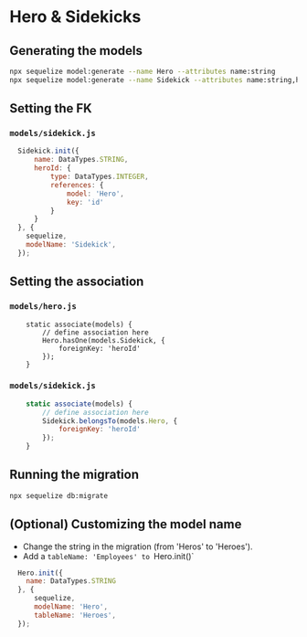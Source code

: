 # Hero & Sidekicks

## Generating the models

```sh
npx sequelize model:generate --name Hero --attributes name:string
npx sequelize model:generate --name Sidekick --attributes name:string,heroId:integer
```

## Setting the FK

### `models/sidekick.js`

```js
  Sidekick.init({
      name: DataTypes.STRING,
      heroId: {
          type: DataTypes.INTEGER,
          references: {
              model: 'Hero',
              key: 'id'
          }
      }
  }, {
    sequelize,
    modelName: 'Sidekick',
  });
```

## Setting the association

### `models/hero.js`

```
    static associate(models) {
        // define association here
        Hero.hasOne(models.Sidekick, {
            foreignKey: 'heroId'
        });
    }
```

### `models/sidekick.js`

```js
    static associate(models) {
        // define association here
        Sidekick.belongsTo(models.Hero, {
            foreignKey: 'heroId'
        });
    }
```

## Running the migration

```sh
npx sequelize db:migrate
```


## (Optional) Customizing the model name

- Change the string in the migration (from 'Heros' to 'Heroes').
- Add a `tableName: 'Employees' to `Hero.init()`

```js
  Hero.init({
    name: DataTypes.STRING
  }, {
      sequelize,
      modelName: 'Hero',
      tableName: 'Heroes',
  });
```

## 
